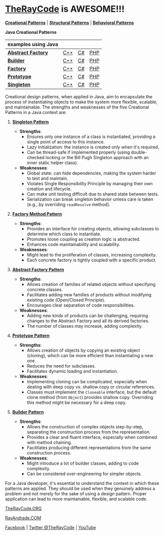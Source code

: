 # [TheRayCode](../../README.md) is AWESOME!!!

**[Creational Patterns](./README.md)** | **[Structural Patterns](../Structural/README.md)** | **[Behavioral Patterns](../Behavioral/README.md)**

**Java Creational Patterns**

| examples using Java| | | |
|----|---|---|---|
|**[Abstract Factory](./AbstractFactory/README.md)**  | [C++](../../CPP/Creational/AbstractFactory/README.md) | [C#](../../Csharp/Creational/AbstractFactory/README.md) | [PHP](../../PHP/Creational/AbstractFactory/README.md) |
|**[Builder](./Builder/README.md)**  | [C++](../../CPP/Creational/Builder/README.md) | [C#](../../Csharp/Creational/Builder/README.md) | [PHP](../../PHP/Creational/Builder/README.md) |
|**[Factory](./Factory/README.md)**  | [C++](../../CPP/Creational/Factory/README.md) | [C#](../../Csharp/Creational/Factory/README.md) | [PHP](../../PHP/Creational/Factory/README.md) |
|**[Prototype](./Prototype/README.md)**  | [C++](../../CPP/Creational/Prototype/README.md) | [C#](../../Csharp/Creational/Prototype/README.md) | [PHP](../../PHP/Creational/Prototype/README.md) |
|**[Singleton](./Singleton/README.md)**  | [C++](../../CPP/Creational/Singleton/README.md) | [C#](../../Csharp/Creational/Singleton/README.md) | [PHP](../../PHP/Creational/Singleton/README.md) |

Creational design patterns, when applied in Java, aim to encapsulate the process of instantiating objects to make the system more flexible, scalable, and maintainable. The strengths and weaknesses of the five Creational Patterns in a Java context are:

1. **[Singleton Pattern](Singleton/README.md)**
   - **Strengths**:
     - Ensures only one instance of a class is instantiated, providing a single point of access to this instance.
     - Lazy initialization: the instance is created only when it's required.
     - Can be thread-safe if implemented properly (using double-checked locking or the Bill Pugh Singleton approach with an inner static helper class).
   - **Weaknesses**:
     - Global state: can hide dependencies, making the system harder to test and maintain.
     - Violates Single Responsibility Principle by managing their own creation and lifecycle.
     - Can make unit testing difficult due to shared state between tests. 
     - Serialization can break singleton behavior unless care is taken (e.g., by overriding `readResolve` method).
     
2. **[Factory Method Pattern](Factory/README.md)**
   - **Strengths**:
     - Provides an interface for creating objects, allowing subclasses to determine which class to instantiate.
     - Promotes loose coupling as creation logic is abstracted.
     - Enhances code maintainability and scalability.
   - **Weaknesses**:
     - Might lead to the proliferation of classes, increasing complexity.
     - Each concrete factory is tightly coupled with a specific product.

3. **[Abstract Factory Pattern](AbstractFactory/README.md)**
   - **Strengths**:
     - Allows creation of families of related objects without specifying concrete classes.
     - Facilitates adding new families of products without modifying existing code (Open/Closed Principle).
     - Encourages clear separation of code responsibilities.
   - **Weaknesses**:
     - Adding new kinds of products can be challenging, requiring changes to the Abstract Factory and all its derived factories.
     - The number of classes may increase, adding complexity.

4. **[Prototype Pattern](Prototype/README.md)**
   - **Strengths**:
     - Allows creation of objects by copying an existing object (cloning), which can be more efficient than instantiating a new one.
     - Reduces the need for subclasses.
     - Facilitates dynamic loading and instantiation.
   - **Weaknesses**:
     - Implementing cloning can be complicated, especially when dealing with deep copy vs. shallow copy or circular references.
     - Classes must implement the `Cloneable` interface, but the default clone method (from `Object`) provides shallow copy. Overriding this method might be necessary for a deep copy.
     
5. **[Builder Pattern](Builder/README.md)**
   - **Strengths**:
     - Allows the construction of complex objects step-by-step, separating the construction process from the representation.
     - Provides a clear and fluent interface, especially when combined with method chaining.
     - Facilitates producing different representations from the same construction process.
   - **Weaknesses**:
     - Might introduce a lot of builder classes, adding to code complexity.
     - Can be considered over-engineering for simpler objects.

For a Java developer, it's essential to understand the context in which these patterns are applied. They should be used when they genuinely address a problem and not merely for the sake of using a design pattern. Proper application can lead to more maintainable, flexible, and scalable code.

[TheRayCode.ORG](https://www.TheRayCode.org)

[RayAndrade.COM](https://www.RayAndrade.com)

[Facebook](https://www.facebook.com/TheRayCode/) | [Twitter @TheRayCode](https://www.twitter.com/TheRayCode/) | [YouTube](https://www.youtube.com/TheRayCode/) 
